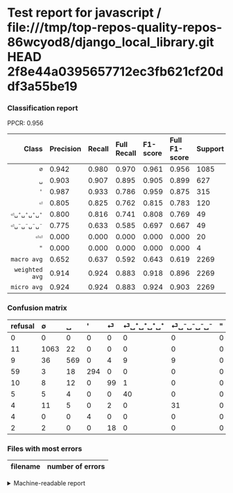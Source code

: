 # Test report for javascript / file:///tmp/top-repos-quality-repos-86wcyod8/django_local_library.git HEAD 2f8e44a0395657712ec3fb621cf20ddf3a55be19

### Classification report

PPCR: 0.956

| Class | Precision | Recall | Full Recall | F1-score | Full F1-score | Support | Full Support | PPCR |
|------:|:----------|:-------|:------------|:---------|:---------|:--------|:-------------|:-----|
| `∅` | 0.942| 0.980| 0.970| 0.961| 0.956| 1085| 1096| 0.990 |
| `␣` | 0.903| 0.907| 0.895| 0.905| 0.899| 627| 636| 0.986 |
| `'` | 0.987| 0.933| 0.786| 0.959| 0.875| 315| 374| 0.842 |
| `⏎` | 0.805| 0.825| 0.762| 0.815| 0.783| 120| 130| 0.923 |
| `⏎␣⁺␣⁺␣⁺␣⁺` | 0.800| 0.816| 0.741| 0.808| 0.769| 49| 54| 0.907 |
| `⏎␣⁻␣⁻␣⁻␣⁻` | 0.775| 0.633| 0.585| 0.697| 0.667| 49| 53| 0.925 |
| `⏎⏎` | 0.000| 0.000| 0.000| 0.000| 0.000| 20| 22| 0.909 |
| `"` | 0.000| 0.000| 0.000| 0.000| 0.000| 4| 8| 0.500 |
| `macro avg` | 0.652| 0.637| 0.592| 0.643| 0.619| 2269| 2373| 0.956 |
| `weighted avg` | 0.914| 0.924| 0.883| 0.918| 0.896| 2269| 2373| 0.956 |
| `micro avg` | 0.924| 0.924| 0.883| 0.924| 0.903| 2269| 2373| 0.956 |

### Confusion matrix

|refusal|  ∅| ␣| '| ⏎| ⏎␣⁺␣⁺␣⁺␣⁺| ⏎␣⁻␣⁻␣⁻␣⁻| "| ⏎⏎| 
|:---|:---|:---|:---|:---|:---|:---|:---|:---|
|0 |0 |0 |0 |0 |0 |0 |0 |0 |
|11 |1063 |22 |0 |0 |0 |0 |0 |0 |
|9 |36 |569 |0 |4 |9 |9 |0 |0 |
|59 |3 |18 |294 |0 |0 |0 |0 |0 |
|10 |8 |12 |0 |99 |1 |0 |0 |0 |
|5 |5 |4 |0 |0 |40 |0 |0 |0 |
|4 |11 |5 |0 |2 |0 |31 |0 |0 |
|4 |0 |0 |4 |0 |0 |0 |0 |0 |
|2 |2 |0 |0 |18 |0 |0 |0 |0 |

### Files with most errors

| filename | number of errors|
|:----:|:-----|

<details>
    <summary>Machine-readable report</summary>
```json
{
  "cl_report": {"\"": {"f1-score": 0.0, "precision": 0.0, "recall": 0.0, "support": 4}, "\u0027": {"f1-score": 0.9592169657422512, "precision": 0.9865771812080537, "recall": 0.9333333333333333, "support": 315}, "macro avg": {"f1-score": 0.6430948504629803, "precision": 0.6515007149609959, "recall": 0.6368165550291733, "support": 2269}, "micro avg": {"f1-score": 0.9237549581313353, "precision": 0.9237549581313353, "recall": 0.9237549581313353, "support": 2269}, "weighted avg": {"f1-score": 0.9183116573522525, "precision": 0.9137507673001782, "recall": 0.9237549581313353, "support": 2269}, "\u2205": {"f1-score": 0.9606868504292816, "precision": 0.9423758865248227, "recall": 0.9797235023041475, "support": 1085}, "\u23ce": {"f1-score": 0.8148148148148149, "precision": 0.8048780487804879, "recall": 0.825, "support": 120}, "\u23ce\u23ce": {"f1-score": 0.0, "precision": 0.0, "recall": 0.0, "support": 20}, "\u23ce\u2423\u207a\u2423\u207a\u2423\u207a\u2423\u207a": {"f1-score": 0.8080808080808082, "precision": 0.8, "recall": 0.8163265306122449, "support": 49}, "\u23ce\u2423\u207b\u2423\u207b\u2423\u207b\u2423\u207b": {"f1-score": 0.6966292134831462, "precision": 0.775, "recall": 0.6326530612244898, "support": 49}, "\u2423": {"f1-score": 0.9053301511535402, "precision": 0.9031746031746032, "recall": 0.9074960127591707, "support": 627}},
  "cl_report_full": {"\"": {"f1-score": 0.0, "precision": 0.0, "recall": 0.0, "support": 8}, "\u0027": {"f1-score": 0.8750000000000001, "precision": 0.9865771812080537, "recall": 0.786096256684492, "support": 374}, "macro avg": {"f1-score": 0.618541942270812, "precision": 0.6515007149609959, "recall": 0.592228214792534, "support": 2373}, "micro avg": {"f1-score": 0.903059026281775, "precision": 0.9237549581313353, "recall": 0.8832701222081754, "support": 2373}, "weighted avg": {"f1-score": 0.8956016197818186, "precision": 0.9124113069378545, "recall": 0.8832701222081754, "support": 2373}, "\u2205": {"f1-score": 0.9559352517985611, "precision": 0.9423758865248227, "recall": 0.9698905109489051, "support": 1096}, "\u23ce": {"f1-score": 0.782608695652174, "precision": 0.8048780487804879, "recall": 0.7615384615384615, "support": 130}, "\u23ce\u23ce": {"f1-score": 0.0, "precision": 0.0, "recall": 0.0, "support": 22}, "\u23ce\u2423\u207a\u2423\u207a\u2423\u207a\u2423\u207a": {"f1-score": 0.7692307692307692, "precision": 0.8, "recall": 0.7407407407407407, "support": 54}, "\u23ce\u2423\u207b\u2423\u207b\u2423\u207b\u2423\u207b": {"f1-score": 0.6666666666666666, "precision": 0.775, "recall": 0.5849056603773585, "support": 53}, "\u2423": {"f1-score": 0.8988941548183255, "precision": 0.9031746031746032, "recall": 0.8946540880503144, "support": 636}},
  "ppcr": 0.956173619890434
}
```
</details>
